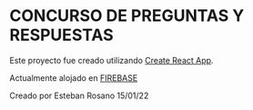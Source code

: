 # CONCURSO DE PREGUNTAS Y RESPUESTAS

Este proyecto fue creado utilizando [Create React App](https://github.com/facebook/create-react-app).

Actualmente alojado en [FIREBASE](concurso-preguntas-respuestas.firebaseapp.com) 

Creado por Esteban Rosano 15/01/22